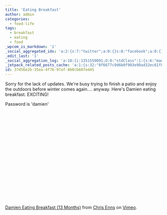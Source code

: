 ```yaml
---
title: 'Eating Breakfast'
author: admin
categories:
  - food-life
tags:
  - breakfast
  - eating
  - food
_wpcom_is_markdown: '1'
_social_aggregated_ids: 'a:2:{s:7:"twitter";a:0:{}s:8:"facebook";a:0:{}}'
_edit_last: '1'
_social_aggregation_log: 'a:18:{i:1351550091;O:8:"stdClass":1:{s:6:"manual";s:0:"";}i:1351553665;O:8:"stdClass":1:{s:6:"manual";s:0:"";}i:1351557564;O:8:"stdClass":1:{s:6:"manual";s:0:"";}i:1351565607;O:8:"stdClass":1:{s:6:"manual";s:0:"";}i:1351580825;O:8:"stdClass":1:{s:6:"manual";s:0:"";}i:1351610894;O:8:"stdClass":1:{s:6:"manual";s:0:"";}i:1351655201;O:8:"stdClass":1:{s:6:"manual";s:0:"";}i:1351743762;O:8:"stdClass":1:{s:6:"manual";s:0:"";}i:1351917075;O:8:"stdClass":1:{s:6:"manual";s:0:"";}i:1371995588;O:8:"stdClass":2:{s:6:"manual";b:0;s:5:"items";a:0:{}}i:1372016213;O:8:"stdClass":2:{s:6:"manual";b:0;s:5:"items";a:0:{}}i:1372032938;O:8:"stdClass":2:{s:6:"manual";b:0;s:5:"items";a:0:{}}i:1372042788;O:8:"stdClass":2:{s:6:"manual";b:0;s:5:"items";a:0:{}}i:1372153478;O:8:"stdClass":2:{s:6:"manual";b:0;s:5:"items";a:0:{}}i:1372569936;O:8:"stdClass":2:{s:6:"manual";b:0;s:5:"items";a:0:{}}i:1372887183;O:8:"stdClass":2:{s:6:"manual";b:0;s:5:"items";a:0:{}}i:1373058396;O:8:"stdClass":2:{s:6:"manual";b:0;s:5:"items";a:0:{}}i:1373231812;O:8:"stdClass":2:{s:6:"manual";b:0;s:5:"items";a:0:{}}}'
_jetpack_related_posts_cache: 'a:1:{s:32:"8f6677c9d6b0f903e98ad32ec61f8deb";a:2:{s:7:"expires";i:1515548210;s:7:"payload";a:3:{i:0;a:1:{s:2:"id";i:193;}i:1;a:1:{s:2:"id";i:189;}i:2;a:1:{s:2:"id";i:196;}}}}'
id: 37d56e2b-35ea-4f76-97af-860cb607ed45
---
```

<p>Sorry for the lack of updates.  We're busy trying to finish a patio and enjoy the outdoors before winter comes again....  anyway.  Here's Damien eating breakfast.  EXCITING!</p>
<p>Password is 'damien'</p>
<p><object width="400" height="302"><param name="allowfullscreen" value="true" /><param name="allowscriptaccess" value="always" /><param name="movie" value="http://www.vimeo.com/moogaloop.swf?clip_id=1436284&amp;server=www.vimeo.com&amp;show_title=1&amp;show_byline=1&amp;show_portrait=0&amp;color=ffffff&amp;fullscreen=1" /><embed src="http://www.vimeo.com/moogaloop.swf?clip_id=1436284&amp;server=www.vimeo.com&amp;show_title=1&amp;show_byline=1&amp;show_portrait=0&amp;color=ffffff&amp;fullscreen=1" type="application/x-shockwave-flash" allowfullscreen="true" allowscriptaccess="always" width="400" height="302"></embed></object><br /><a href="http://www.vimeo.com/1436284?pg=embed&sec=1436284">Damien Eating Breakfast (13 Months)</a> from <a href="http://www.vimeo.com/ichris76?pg=embed&sec=1436284">Chris Enns</a> on <a href="http://vimeo.com?pg=embed&sec=1436284">Vimeo</a>.</p>
